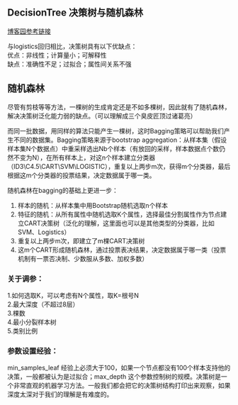 ## DecisionTree 决策树与随机森林
[博客园参考链接](https://www.cnblogs.com/fionacai/p/5894142.html)  

与logistics回归相比，决策树具有以下优缺点：  
优点：非线性；计算量小；可解释性  
缺点：准确性不足；过拟合；属性间关系不强  


## 随机森林  
尽管有剪枝等等方法，一棵树的生成肯定还是不如多棵树，因此就有了随机森林，解决决策树泛化能力弱的缺点。（可以理解成三个臭皮匠顶过诸葛亮）  

而同一批数据，用同样的算法只能产生一棵树，这时Bagging策略可以帮助我们产生不同的数据集。Bagging策略来源于bootstrap aggregation：从样本集（假设样本集N个数据点）中重采样选出Nb个样本（有放回的采样，样本数据点个数仍然不变为N），在所有样本上，对这n个样本建立分类器（ID3\C4.5\CART\SVM\LOGISTIC），重复以上两步m次，获得m个分类器，最后根据这m个分类器的投票结果，决定数据属于哪一类。  

随机森林在bagging的基础上更进一步：  
1.  样本的随机：从样本集中用Bootstrap随机选取n个样本  
2.  特征的随机：从所有属性中随机选取K个属性，选择最佳分割属性作为节点建立CART决策树（泛化的理解，这里面也可以是其他类型的分类器，比如SVM、Logistics）  
3.  重复以上两步m次，即建立了m棵CART决策树  
4.  这m个CART形成随机森林，通过投票表决结果，决定数据属于哪一类（投票机制有一票否决制、少数服从多数、加权多数）  

### 关于调参：  
1.如何选取K，可以考虑有N个属性，取K=根号N  
               2.最大深度（不超过8层）  
               3.棵数  
               4.最小分裂样本树  
               5.类别比例

### 参数设置经验：  
min_samples_leaf 经验上必须大于100，如果一个节点都没有100个样本支持他的决策，一般都被认为是过拟合；max_depth 这个参数控制树的规模。决策树是一个非常直观的机器学习方法。一般我们都会把它的决策树结构打印出来观察，如果深度太深对于我们的理解是有难度的。


